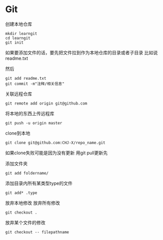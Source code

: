 # Git

创建本地仓库

```shell
mkdir learngit
cd learngit
git init
```

如果要添加文件的话，要先把文件拉到作为本地仓库的目录或者子目录
比如说readme.txt

然后

```shell
git add readme.txt
git commit -m"注释/相关信息"
```

关联远程仓库

```shell
git remote add origin git@github.com
```

将本地的东西上传远程库

```shell
git push -u origin master
```

clone到本地

```shell
git clone git@github.com:CHJ-X/repo_name.git
```

如果clone失败可能是因为没有更新
用git pull更新先

添加文件夹

```shell
git add foldername/
```

添加目录内所有某类型type的文件

```shell
git add* .type
```

放弃本地修改
放弃所有修改

```shell
git checkout .
```

放弃某个文件的修改

```shell
git checkout -- filepathname
```
